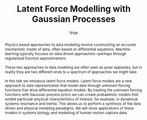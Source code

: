 ---
abstract: "Physics based approaches to data modeling involve constructing an accurate
  mechanistic model of data, often based on differential equations. Machine learning
  typically focuses on data driven approaches\u2014perhaps through regularized function
  approximations.\\\n\\\nThese two approaches to data modeling are often seen as polar
  opposites, but in reality they are two different ends to a spectrum of approaches
  we might take.\\\n\\\nIn this talk we introduce latent force models. Latent force
  models are a new approach to data representation that model data through unknown
  forcing functions that drive differential equation models. By treating the unknown
  forcing functions with Gaussian process priors we can create probabilistic models
  that exhibit particular physical characteristics of interest, for example, in dynamical
  systems resonance and inertia. This allows us to perform a synthesis of the data
  driven and physical modeling paradigms. We will show applications of these models
  in systems biology and modelling of human motion capture data."
author:
- family: Lawrence
  given: Neil D.
  gscholar: r3SJcvoAAAAJ
  institute: University of Sheffield
  twitter: lawrennd
  url: http://inverseprobability.com
categories:
- Lawrence-newcastle09
day: '9'
errata: []
extras: []
key: Lawrence-newcastle09
layout: talk
linkpdf: ftp://ftp.dcs.shef.ac.uk/home/neil/lfm_newcastle09.pdf
month: 10
published: 2009-10-09
section: pre
title: Latent Force Modelling with <span>G</span>aussian Processes
venue: School of Mathematics and Statistics, University of Newcastle, U.K.
year: '2009'
---